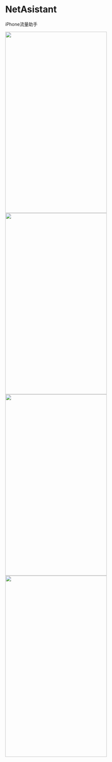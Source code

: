 NetAsistant
===========

iPhone流量助手

<img src="https://s4.mzstatic.com/us/r30/Purple1/v4/51/ca/0f/51ca0fc4-7d79-7c63-c35f-4a326875a62b/pr_source.png?downloadKey=1414654472_6e8171cc2e4d5a3033f25e56d44687c7" width="320px" height="568px" />
<img src="https://s2.mzstatic.com/us/r30/Purple5/v4/c6/c8/12/c6c81208-1995-e63b-0e66-807fb690a8bc/mzl.awncahsh.PNG?downloadKey=1414654472_ba0acbf342816bfbb69afac8ff2e82f3" width="320px" height="568px" />

<img src="https://s3.mzstatic.com/us/r30/Purple3/v4/be/60/44/be60448e-cfa4-2f65-0b26-34e446fb70ec/mzl.fdrsevoy.PNG?downloadKey=1414654472_3b33b4c996b97a3b4ac5d26839c86b7e" width="320px" height="568px" />
<img src="https://s4.mzstatic.com/us/r30/Purple3/v4/a9/09/c6/a909c68a-fd49-b413-1b7e-4f5b58e0027d/mzl.attschuc.PNG?downloadKey=1414654472_35675cdb1eb0d44f1dc90dc452467c64" width="320px" height="568px" />

